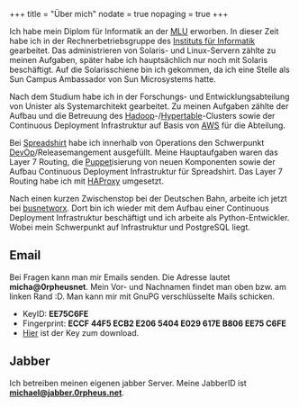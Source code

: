 +++
title    = "Über mich"
nodate   = true
nopaging = true
+++

Ich habe mein Diplom für Informatik an der [MLU] erworben. In dieser Zeit habe ich in der Rechnerbetriebsgruppe
des [Instituts für Informatik] gearbeitet. Das administrieren von Solaris- und Linux-Servern zählte zu meinen
Aufgaben, später habe ich hauptsächlich nur noch mit Solaris beschäftigt. Auf die Solarisschiene bin ich gekommen,
da ich eine Stelle als Sun Campus Ambassador von Sun Microsystems hatte.

Nach dem Studium habe ich in der Forschungs- und Entwicklungsabteilung von Unister als Systemarchitekt gearbeitet.
Zu meinen Aufgaben zählte der Aufbau und die Betreuung des [Hadoop]-/[Hypertable]-Clusters sowie der Continuous Deployment Infrastruktur auf Basis von [AWS] für die Abteilung.

Bei [Spreadshirt] habe ich innerhalb von Operations den Schwerpunkt [DevOp]/Releasemangement ausgefüllt. Meine
Hauptaufgaben waren das Layer 7 Routing, die [Puppet]isierung von neuen Komponenten sowie der 
Aufbau Continuous Deployment Infrastruktur für Spreadshirt. Das Layer 7 Routing habe ich mit [HAProxy] umgesetzt.

Nach einen kurzen Zwischenstop bei der Deutschen Bahn, arbeite ich jetzt bei [busnetworx]. Dort bin ich wieder mit
dem Aufbau einer Continuous Deployment Infrastruktur beschäftigt und ich arbeite als Python-Entwickler. Wobei mein
Schwerpunkt auf Infrastruktur und PostgreSQL liegt.

## Email

Bei Fragen kann man mir Emails senden. Die Adresse lautet **micha@0rpheus<Punkt>net**. Mein
Vor- und Nachnamen findet man oben bzw. am linken Rand :D. Man kann mir mit GnuPG verschlüsselte
Mails schicken.

* KeyID: **EE75C6FE**
* Fingerprint: **ECCF 44F5 ECB2 E206 5404  E029 617E B806 EE75 C6FE**
* [Hier] ist der Key zum download.

## Jabber

Ich betreiben meinen eigenen jabber Server. Meine JabberID ist
**michael@jabber.0rpheus.net**.

[MLU]: http://uni-halle.de
[Instituts für Informatik]: http://informatik.uni-halle.de
[Spreadshirt]: https://www.spreadshirt.de/
[DevOp]: http://en.wikipedia.org/wiki/DevOps
[Puppet]: http://docs.puppetlabs.com/#puppetpuppet
[Hadoop]: https://hadoop.apache.org/#What+Is+Apache+Hadoop%3F
[Hypertable]: http://hypertable.org/
[AWS]: http://aws.amazon.com/de/
[Hier]: /Michael_Rennecke_EE75C6FE.asc
[HAProxy]: http://www.haproxy.org/
[busnetworx]: https://www.busnetworx.com/
